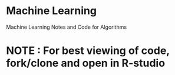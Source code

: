 # Machine Learning
Machine Learning Notes and Code for Algorithms

# NOTE : For best viewing of code, fork/clone and open in R-studio
